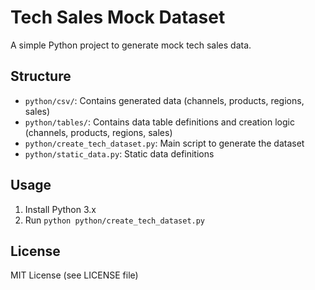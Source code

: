 # Tech Sales Mock Dataset

A simple Python project to generate mock tech sales data.

## Structure
- `python/csv/`: Contains generated data (channels, products, regions, sales)
- `python/tables/`: Contains data table definitions and creation logic (channels, products, regions, sales)
- `python/create_tech_dataset.py`: Main script to generate the dataset
- `python/static_data.py`: Static data definitions

## Usage
1. Install Python 3.x
2. Run `python python/create_tech_dataset.py`

## License
MIT License (see LICENSE file)

